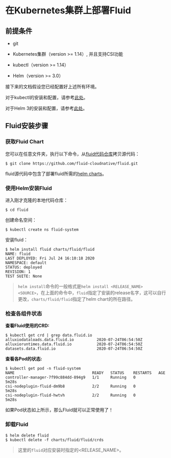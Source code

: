 # 在Kubernetes集群上部署Fluid

## 前提条件

- git

- Kubernetes集群（version >= 1.14）, 并且支持CSI功能
- kubectl（version >= 1.14）
- Helm（version >= 3.0）

接下来的文档假设您已经配置好上述所有环境。

对于kubectl的安装和配置，请参考[此处](https://kubernetes.io/docs/tasks/tools/install-kubectl/)。

对于Helm 3的安装和配置，请参考[此处](https://v3.helm.sh/docs/intro/install/)。

## Fluid安装步骤

### 获取Fluid Chart

您可以在任意文件夹，执行以下命令，从[fluid代码仓库](https://github.com/fluid-cloudnative/fluid)拷贝源代码：

```shell
$ git clone https://github.com/fluid-cloudnative/fluid.git
```

fluid源代码中包含了部署fluid所需的[helm charts](https://github.com/fluid-cloudnative/fluid/tree/master/charts)。

### 使用Helm安装Fluid

进入刚才克隆的本地代码仓库：

```shell
$ cd fluid
```

创建命名空间：

```shell
$ kubectl create ns fluid-system
```

安装fluid：

```shell
$ helm install fluid charts/fluid/fluid
NAME: fluid
LAST DEPLOYED: Fri Jul 24 16:10:18 2020
NAMESPACE: default
STATUS: deployed
REVISION: 1
TEST SUITE: None
```

> `helm install`命令的一般格式是`helm install <RELEASE_NAME> <SOURCE>`，在上面的命令中，`fluid`指定了安装的release名字，这可以自行更改，`charts/fluid/fluid`指定了helm chart的所在路径。

### 检查各组件状态

**查看Fluid使用的CRD:**

```shell
$ kubectl get crd | grep data.fluid.io
alluxiodataloads.data.fluid.io          2020-07-24T06:54:50Z
alluxioruntimes.data.fluid.io           2020-07-24T06:54:50Z
datasets.data.fluid.io                  2020-07-24T06:54:50Z
```

**查看各Pod的状态:**

```shell
$ kubectl get pod -n fluid-system
NAME                                  READY   STATUS    RESTARTS   AGE
controller-manager-7f99c884dd-894g9   1/1     Running   0          5m28s
csi-nodeplugin-fluid-dm9b8            2/2     Running   0          5m28s
csi-nodeplugin-fluid-hwtvh            2/2     Running   0          5m28s
```

如果Pod状态如上所示，那么Fluid就可以正常使用了！

### 卸载Fluid

```shell
$ helm delete fluid
$ kubectl delete -f charts/fluid/fluid/crds
```

> 这里的`fluid`对应安装时指定的<RELEASE_NAME>。